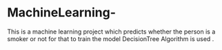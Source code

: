 # MachineLearning-
This is a machine learning project which predicts whether the person is a smoker or not for that to train the model DecisionTree Algorithm is used . 
